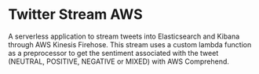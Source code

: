 # Twitter Stream AWS

A serverless application to stream tweets into Elasticsearch and Kibana through AWS Kinesis Firehose. This stream uses a custom lambda function as a preprocessor to get the sentiment associated with the tweet (NEUTRAL, POSITIVE, NEGATIVE or MIXED) with AWS Comprehend.
